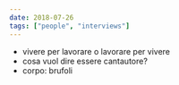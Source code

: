```yaml
---
date: 2018-07-26
tags: ["people", "interviews"]
---
```

- vivere per lavorare o lavorare per vivere
- cosa vuol dire essere cantautore?
- corpo: brufoli